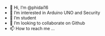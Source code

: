 - 👋 Hi, I’m @phidai16
- 👀 I’m interested in Arduino UNO and Security
- 🌱 I’m student
- 💞️ I’m looking to collaborate on Github
- 📫 How to reach me ...

<!---
phidai16/phidai16 is a ✨ special ✨ repository because its `README.md` (this file) appears on your GitHub profile.
You can click the Preview link to take a look at your changes.
--->
